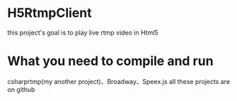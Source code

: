 # H5RtmpClient
this project's goal is to play live rtmp video in Html5
# What you need to compile and run
csharprtmp(my another project)、Broadway、Speex.js
all these projects are on github

